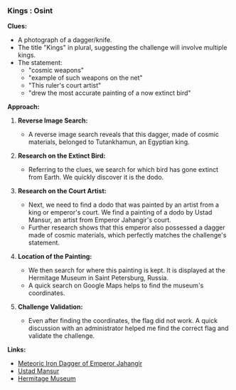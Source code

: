 ### Kings : Osint


**Clues:**

- A photograph of a dagger/knife.
- The title "Kings" in plural, suggesting the challenge will involve multiple kings.
- The statement:
  - "cosmic weapons"
  - "example of such weapons on the net"
  - "This ruler's court artist"
  - "drew the most accurate painting of a now extinct bird"

**Approach:**

1. **Reverse Image Search:**
   - A reverse image search reveals that this dagger, made of cosmic materials, belonged to Tutankhamun, an Egyptian king.

2. **Research on the Extinct Bird:**
   - Referring to the clues, we search for which bird has gone extinct from Earth. We quickly discover it is the dodo.

3. **Research on the Court Artist:**
   - Next, we need to find a dodo that was painted by an artist from a king or emperor's court. We find a painting of a dodo by Ustad Mansur, an artist from Emperor Jahangir's court.
   - Further research shows that this emperor also possessed a dagger made of cosmic materials, which perfectly matches the challenge's statement.

4. **Location of the Painting:**
   - We then search for where this painting is kept. It is displayed at the Hermitage Museum in Saint Petersburg, Russia.
   - A quick search on Google Maps helps to find the museum's coordinates.

5. **Challenge Validation:**
   - Even after finding the coordinates, the flag did not work. A quick discussion with an administrator helped me find the correct flag and validate the challenge.

**Links:**

- [Meteoric Iron Dagger of Emperor Jahangir](https://the-halfbreed-hobbit.tumblr.com/post/145853925706/meteoric-iron-dagger-of-emperor-jahangir-dated)
- [Ustad Mansur](https://fr.wikipedia.org/wiki/Ustad_Mansur)
- [Hermitage Museum](https://www.google.com/maps/place/Musée+de+l'Ermitage/@59.9398317,30.3119848,630m/data=!3m2!1e3!4b1!4m6!3m5!1s0x4696310b32cbe2e9:0x74e032aa0505dfc!8m2!3d59.9398317!4d30.3145597!16zL20vMDE3cXlr?entry=ttu&g_ep=EgoyMDI1MDIxOS4xIKXMDSoASAFQAw%3D%3D)

